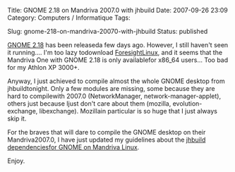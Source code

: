 Title: GNOME 2.18 on Mandriva 2007.0 with jhbuild
Date: 2007-09-26 23:09
Category: Computers / Informatique
Tags: <?xml version="1.0" encoding="utf-8"?>

Slug: gnome-218-on-mandriva-20070-with-jhbuild
Status: published

[GNOME 2.18](\%22http://www.gnome.org/start/2.18/\%22) has been releaseda few days ago. However, I still haven't seen it running.... I'm too lazy todownload [ForesightLinux](\%22http://www.rpath.org/rbuilder/project/foresight/release?id=5451\%22), and it seems that the Mandriva One with GNOME 2.18 is only availablefor x86\_64 users... Too bad for my Athlon XP 3000+.  
  
Anyway, I just achieved to compile almost the whole GNOME desktop from jhbuildtonight. Only a few modules are missing, some because they are hard to compilewith 2007.0 (NetworkManager, network-manager-applet), others just because Ijust don't care about them (mozilla, evolution-exchange, libexchange). Mozillain particular is so huge that I just always skip it.  
  
For the braves that will dare to compile the GNOME desktop on their Mandriva2007.0, I have just updated my guidelines about the [jhbuild dependenciesfor GNOME on Mandriva Linux](\%22http://live.gnome.org/JhbuildDependencies/MandrivaLinux\%22).  
  
Enjoy.
